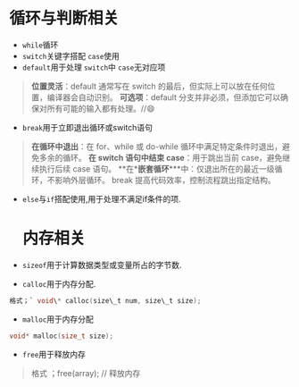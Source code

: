 # 循环与判断相关

* `while`循环
* `switch`关键字搭配 `case`使用
* `default`用于处理 `switch`中 `case`无对应项

>  **位置灵活**：default 通常写在 switch 的最后，但实际上可以放在任何位置，编译器会自动识别。 **可选项**：default 分支并非必须，但添加它可以确保对所有可能的输入都有处理。//:smile:

* `break`用于立即退出循环或switch语句

> **在循环中退出**：在 for、while 或 do-while 循环中满足特定条件时退出，避免多余的循环。 **在 switch 语句中结束 case**：用于跳出当前 case，避免继续执行后续 case 语句。 **在\***嵌套循环**\***中：仅退出所在的最近一级循环，不影响外层循环。 break 提高代码效率，控制流程跳出指定结构。

* `else`与`if`搭配使用,用于处理不满足if条件的项.
  
  # 内存相关
* `sizeof`用于计算数据类型或变量所占的字节数.

* `calloc`用于内存分配.

```c
格式；` void\* calloc(size\_t num, size\_t size);
```

* `malloc`用于内存分配
```c
void* malloc(size_t size);
```
* `free`用于释放内存

> 格式 ；free(array); // 释放内存

